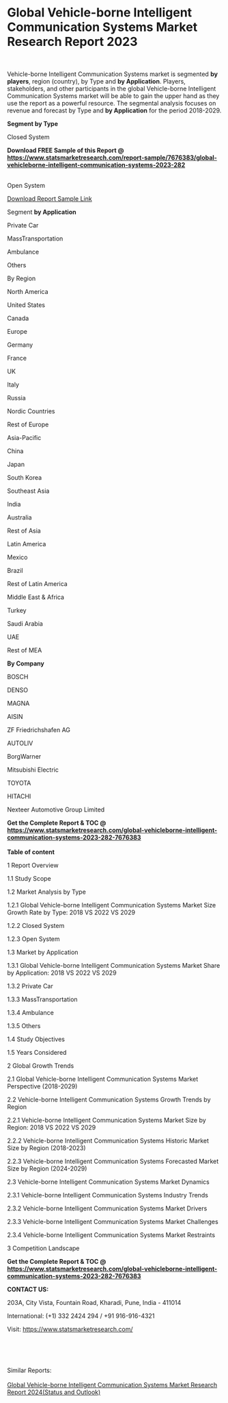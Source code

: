 <h1>Global Vehicle-borne Intelligent Communication Systems Market Research Report 2023</h1><br/><p>Vehicle-borne Intelligent Communication Systems market is segmented <strong>by players</strong>, region (country), by Type and <strong>by Application</strong>. Players, stakeholders, and other participants in the global Vehicle-borne Intelligent Communication Systems market will be able to gain the upper hand as they use the report as a powerful resource. The segmental analysis focuses on revenue and forecast by Type and <strong>by Application</strong> for the period 2018-2029.</p><p><strong>Segment by Type</strong></p><p>Closed System</p><div><b>Download FREE Sample of this Report @ <a href="https://www.statsmarketresearch.com/download-free-sample/7676383/global-vehicleborne-intelligent-communication-systems-2023-282">https://www.statsmarketresearch.com/report-sample/7676383/global-vehicleborne-intelligent-communication-systems-2023-282</a></b></div><br><p>Open System</p><p><a href="https://www.statsmarketresearch.com/download-free-sample/7676383/global-vehicleborne-intelligent-communication-systems-2023-282">Download Report Sample Link</a></p><p>Segment <strong>by Application</strong></p><p>Private Car</p><p>MassTransportation</p><p>Ambulance</p><p>Others</p><p>By Region</p><p>North America</p><p>United States</p><p>Canada</p><p>Europe</p><p>Germany</p><p>France</p><p>UK</p><p>Italy</p><p>Russia</p><p>Nordic Countries</p><p>Rest of Europe</p><p>Asia-Pacific</p><p>China</p><p>Japan</p><p>South Korea</p><p>Southeast Asia</p><p>India</p><p>Australia</p><p>Rest of Asia</p><p>Latin America</p><p>Mexico</p><p>Brazil</p><p>Rest of Latin America</p><p>Middle East & Africa</p><p>Turkey</p><p>Saudi Arabia</p><p>UAE</p><p>Rest of MEA</p><p><strong>By Company</strong></p><p>BOSCH</p><p>DENSO</p><p>MAGNA</p><p>AISIN</p><p>ZF Friedrichshafen AG</p><p>AUTOLIV</p><p>BorgWarner</p><p>Mitsubishi Electric</p><p>TOYOTA</p><p>HITACHI</p><p>Nexteer Automotive Group Limited</p><div><b>Get the Complete Report & TOC @ <a href="https://www.statsmarketresearch.com/global-vehicleborne-intelligent-communication-systems-2023-282-7676383">https://www.statsmarketresearch.com/global-vehicleborne-intelligent-communication-systems-2023-282-7676383</a></b></div><br><b>Table of content</b><p>1 Report Overview<br />
 
  1.1 Study Scope<br />
 
  1.2 Market Analysis by Type<br />
 
  1.2.1 Global Vehicle-borne Intelligent Communication Systems Market Size Growth Rate by Type: 2018 VS 2022 VS 2029<br />
 
  1.2.2 Closed System<br />
 
  1.2.3 Open System<br />
 
  1.3 Market by Application<br />
 
  1.3.1 Global Vehicle-borne Intelligent Communication Systems Market Share by Application: 2018 VS 2022 VS 2029<br />
 
  1.3.2 Private Car<br />
 
  1.3.3 MassTransportation<br />
 
  1.3.4 Ambulance<br />
 
  1.3.5 Others<br />
 
  1.4 Study Objectives<br />
 
  1.5 Years Considered<br />
 
 2 Global Growth Trends<br />
 
  2.1 Global Vehicle-borne Intelligent Communication Systems Market Perspective (2018-2029)<br />
 
  2.2 Vehicle-borne Intelligent Communication Systems Growth Trends by Region<br />
 
  2.2.1 Vehicle-borne Intelligent Communication Systems Market Size by Region: 2018 VS 2022 VS 2029<br />
 
  2.2.2 Vehicle-borne Intelligent Communication Systems Historic Market Size by Region (2018-2023)<br />
 
  2.2.3 Vehicle-borne Intelligent Communication Systems Forecasted Market Size by Region (2024-2029)<br />
 
  2.3 Vehicle-borne Intelligent Communication Systems Market Dynamics<br />
 
  2.3.1 Vehicle-borne Intelligent Communication Systems Industry Trends<br />
 
  2.3.2 Vehicle-borne Intelligent Communication Systems Market Drivers<br />
 
  2.3.3 Vehicle-borne Intelligent Communication Systems Market Challenges<br />
 
  2.3.4 Vehicle-borne Intelligent Communication Systems Market Restraints<br />
 
 3 Competition Landscape<br><div><b>Get the Complete Report & TOC @ <a href="https://www.statsmarketresearch.com/global-vehicleborne-intelligent-communication-systems-2023-282-7676383">https://www.statsmarketresearch.com/global-vehicleborne-intelligent-communication-systems-2023-282-7676383</a></b></div></p>
 
 <b>CONTACT US:</b><br>
 
 203A, City Vista, Fountain Road, Kharadi, Pune, India - 411014 <br>
 
 International: (+1) 332 2424 294 / +91 916-916-4321<br>
 
 Visit: <a href="https://www.statsmarketresearch.com/">https://www.statsmarketresearch.com/</a>
 
 <br>
 
 <br><br>Similar Reports: <br><br><a href="https://www.statsmarketresearch.com/global-vehicleborne-intelligent-communication-systems-2024-613-8006979">Global Vehicle-borne Intelligent Communication Systems Market Research Report 2024(Status and Outlook)</a><br><br>
